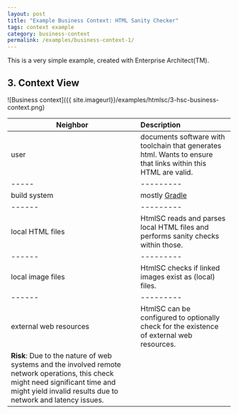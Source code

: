 ```yaml
---
layout: post
title: "Example Business Context: HTML Sanity Checker"
tags: context example 
category: business-context
permalink: /examples/business-context-1/
---
```


<div class="arc42-example" markdown="1">
This is a very simple example, created with Enterprise Architect(TM).
</div>

## 3. Context View

![Business context]({{ site.imageurl}}/examples/htmlsc/3-hsc-business-context.png)


|Neighbor  |Description |
|------|:-----|
|user         |documents software with toolchain that generates html. Wants to ensure that links within this HTML are valid.     |
|-----|---------|
|build system      |mostly [Gradle](https://gradle.org)                         |
|------|---------|
|local HTML files  |HtmlSC reads and parses local HTML files and performs sanity checks within those.                                |
|------|---------|
|local image files |HtmlSC checks if linked images exist as (local) files.     |
|------|---------|
|external web resources |HtmlSC can be configured to optionally check for the existence of external web resources. 
**Risk**: Due to the nature of web systems and the involved remote network operations, this check might need significant time and might yield invalid results due to network and latency issues.  |